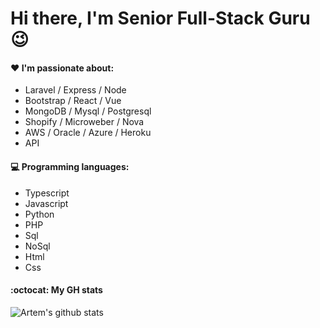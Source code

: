 # Hi there, I'm Senior Full-Stack Guru  :wink:
 
#### :heart: I'm passionate about:

- Laravel / Express / Node
- Bootstrap / React / Vue
- MongoDB / Mysql / Postgresql
- Shopify / Microweber / Nova
- AWS / Oracle / Azure / Heroku
- API

#### :computer: Programming languages:

- Typescript
- Javascript
- Python
- PHP
- Sql
- NoSql
- Html
- Css

#### :octocat: My GH stats

![Artem's github stats](https://github-readme-stats.vercel.app/api?username=charming193&count_private=true&show_icons=true) 
